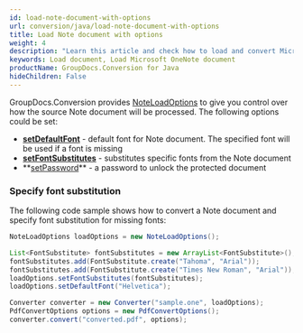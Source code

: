 ```yaml
---
id: load-note-document-with-options
url: conversion/java/load-note-document-with-options
title: Load Note document with options
weight: 4
description: "Learn this article and check how to load and convert Microsoft OneNote documents with advanced options using GroupDocs.Conversion for Java API."
keywords: Load document, Load Microsoft OneNote document
productName: GroupDocs.Conversion for Java
hideChildren: False
---
```

GroupDocs.Conversion provides [NoteLoadOptions](https://reference.groupdocs.com/java/conversion/com.groupdocs.conversion.options.load/NoteLoadOptions) to give you control over how the source Note document will be processed. The following options could be set:

*   **[setDefaultFont](https://reference.groupdocs.com/java/conversion/com.groupdocs.conversion.options.load/NoteLoadOptions#setDefaultFont(java.lang.String))** -  default font for Note document. The specified font will be used if a font is missing
*   **[setFontSubstitutes](https://reference.groupdocs.com/java/conversion/com.groupdocs.conversion.options.load/NoteLoadOptions#setFontSubstitutes(java.util.List))** -  substitutes specific fonts from the Note document
*   **[setPassword](https://reference.groupdocs.com/java/conversion/com.groupdocs.conversion.options.load/NoteLoadOptions#setPassword(java.lang.String))** - a password to unlock the protected document

### Specify font substitution

The following code sample shows how to convert a Note document and specify font substitution for missing fonts:

```java
NoteLoadOptions loadOptions = new NoteLoadOptions();

List<FontSubstitute> fontSubstitutes = new ArrayList<FontSubstitute>();
fontSubstitutes.add(FontSubstitute.create("Tahoma", "Arial"));
fontSubstitutes.add(FontSubstitute.create("Times New Roman", "Arial"));
loadOptions.setFontSubstitutes(fontSubstitutes);
loadOptions.setDefaultFont("Helvetica");

Converter converter = new Converter("sample.one", loadOptions);
PdfConvertOptions options = new PdfConvertOptions();
converter.convert("converted.pdf", options);
```
